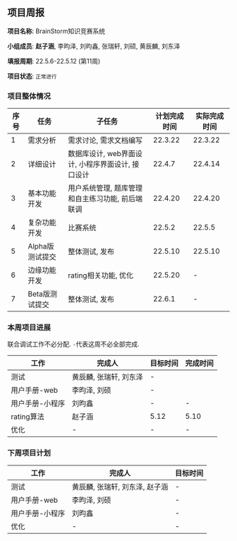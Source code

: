 ## 项目周报

**项目名称**: BrainStorm知识竞赛系统

**小组成员**: **赵子涵**, 李昀泽, 刘昀鑫, 张瑞轩, 刘硕, 黄辰麟, 刘东泽

**填报周期**: 22.5.6-22.5.12 (第11周)

**项目状态**: `正常进行`

### 项目整体情况

| 序号 | 任务            | 子任务                                            | 计划完成时间 | 实际完成时间 |
| ---- | --------------- | ------------------------------------------------- | ------------ | ------------ |
| 1    | 需求分析        | 需求讨论, 需求文档编写                            | 22.3.22      | 22.3.22      |
| 2    | 详细设计        | 数据库设计, web界面设计, 小程序界面设计, 接口设计 | 22.4.7       | 22.4.14      |
| 3    | 基本功能开发    | 用户系统管理, 题库管理和自主练习功能, 前后端联调  | 22.4.20      | 22.4.20      |
| 4    | 复杂功能开发    | 比赛系统                                          | 22.5.2       | 22.5.5       |
| 5    | Alpha版测试提交 | 整体测试, 发布                                    | 22.5.10      | 22.5.10      |
| 6    | 边缘功能开发    | rating相关功能, 优化                              | 22.5.20      | -            |
| 7    | Beta版测试提交  | 整体测试, 发布                                    | 22.6.1       | -            |

### 本周项目进展

联合调试工作不必分配. `-`代表这周不必全部完成.

| 工作                           | 完成人        | 目标时间 | 完成时间 |
| ------------------------------ | ------------- | -------- | -------- |
| 测试 | 黄辰麟, 张瑞轩, 刘东泽 | - |  |
| 用户手册-web    | 李昀泽, 刘硕           | -        |  |
| 用户手册-小程序 | 刘昀鑫                 | -        | - |
| rating算法 | 赵子涵 | 5.12 | 5.10 |
| 优化 | - | - | - |


### 下周项目计划

| 工作            | 完成人                         | 目标时间 |
| --------------- | ------------------------------ | -------- |
| 测试            | 黄辰麟, 张瑞轩, 刘东泽, 赵子涵 | -        |
| 用户手册-web    | 李昀泽, 刘硕                   | -        |
| 用户手册-小程序 | 刘昀鑫                         | -        |
| 优化            | -                              | -        |



